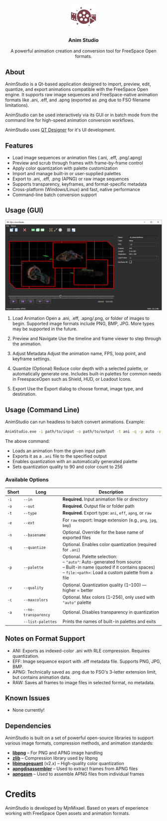<br />
<div align="center">
  <a href="https://github.com/MjnMixael/AnimStudio">
    <img src="AnimStudio/Forms/Resources/icon.png" alt="Logo" width="80" height="80">
  </a>

  <h3 align="center">Anim Studio</h3>

  <p align="center">
    A powerful animation creation and conversion tool for FreeSpace Open formats.
  </p>
</div>

## About

AnimStudio is a Qt-based application designed to import, preview, edit, quantize, and export animations compatible with the FreeSpace Open engine. It supports raw image sequences and FreeSpace-native animation formats like .ani, .eff, and .apng (exported as .png due to FSO filename limitations).

AnimStudio can be used interactively via its GUI or in batch mode from the command line for high-speed animation conversion workflows.

AnimStudio uses [QT Designer](https://www.qt.io/product/ui-design-tools) for it's UI development.

## Features

- Load image sequences or animation files (.ani, .eff, .png/.apng)
- Preview and scrub through frames with frame-by-frame control
- Apply color quantization with palette customization
- Import and manage built-in or user-supplied palettes
- Export to .ani, .eff, .png (APNG) or raw image sequences
- Supports transparency, keyframes, and format-specific metadata
- Cross-platform (Windows/Linux) and fast, native performance
- Command-line batch conversion support

## Usage (GUI)

<img src="AnimStudio/Preview.png">

1. Load Animation
Open a .ani, .eff, .apng/.png, or folder of images to begin. Supported image formats include PNG, BMP, JPG. More types may be supported in the future.

2. Preview and Navigate
Use the timeline and frame viewer to step through the animation.

3. Adjust Metadata
Adjust the animation name, FPS, loop point, and keyframe settings.

3. Quantize (Optional)
Reduce color depth with a selected palette, or automatically generate one. Includes built-in palettes for common needs in FreespaceOpen such as Shield, HUD, or Loadout Icons.

4. Export
Use the Export dialog to choose format, image type, and destination.

## Usage (Command Line)

AnimStudio can run headless to batch convert animations. Example:
```bash
AnimStudio.exe -i path/to/input -o path/to/output -t ani -q -p auto -v 90 -c 256
```
The above command:
- Loads an animation from the given input path  
- Exports it as a `.ani` file to the specified output  
- Enables quantization with an automatically generated palette  
- Sets quantization quality to 90 and color count to 256  

### Available Options

| Short | Long              | Description                                                                 |
|-------|-------------------|-----------------------------------------------------------------------------|
| `-i`  | `--in`            | **Required.** Input animation file or directory                             |
| `-o`  | `--out`           | **Required.** Output file or folder path                                    |
| `-t`  | `--type`          | **Required.** Export type: `ani`, `eff`, `apng`, or `raw`                   |
| `-e`  | `--ext`           | For `raw` export: Image extension (e.g., `png`, `jpg`, `bmp`)               |
| `-n`  | `--basename`      | Optional. Override for the base name of exported files                      |
| `-q`  | `--quantize`      | Optional. Enables color quantization (required for `.ani`)                  |
| `-p`  | `--palette`       | Optional. Palette selection:<br>– `"auto"`: Auto-generated from source<br>– Built-in name (quoted if it contains spaces)<br>– `file:<path>`: Load a custom palette from a file |
| `-v`  | `--quality`       | Optional. Quantization quality (1–100) — higher = better                    |
| `-c`  | `--maxcolors`     | Optional. Max colors (1–256), only used with `"auto"` palette               |
| `-a`  | `--no-transparency` | Optional. Disables transparency in quantization                          |
|       | `--list-palettes` | Prints the names of built-in palettes and exits                             |


## Notes on Format Support

- ANI: Exports as indexed-color .ani with RLE compression. Requires quantization.
- EFF: Image sequence export with .eff metadata file. Supports PNG, JPG, BMP.
- APNG: Technically saved as .png due to FSO's 3-letter extension limit, but contains animation data.
- RAW: Saves all frames to image files in selected format, no metadata.

## Known Issues

- None currently!

## Dependencies

AnimStudio is built on a set of powerful open-source libraries to support various image formats, compression methods, and animation standards:

- **[libpng](http://www.libpng.org/pub/png/libpng.html)** – For PNG and APNG image handling  
- **[zlib](https://zlib.net/)** – Compression library used by libpng  
- **[libimagequant](https://pngquant.org/lib/)** (v2.x) – High-quality color quantization  
- **[apngdisassembler](https://github.com/apng-dasm/apng-disassembler)** – Used to extract frames from APNG files  
- **[apngasm](https://github.com/apngasm/apngasm)** – Used to assemble APNG files from individual frames  

# Credits

AnimStudio is developed by MjnMixael.
Based on years of experience working with FreeSpace Open assets and animation formats.
